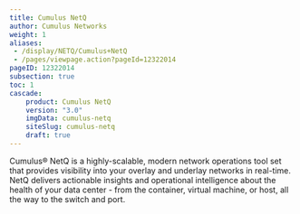 ```yaml
---
title: Cumulus NetQ
author: Cumulus Networks
weight: 1
aliases:
 - /display/NETQ/Cumulus+NetQ
 - /pages/viewpage.action?pageId=12322014
pageID: 12322014
subsection: true
toc: 1
cascade:
    product: Cumulus NetQ
    version: "3.0"
    imgData: cumulus-netq
    siteSlug: cumulus-netq
    draft: true
---
```

Cumulus® NetQ is a highly-scalable, modern network operations tool set that provides visibility into your overlay and underlay networks in real-time. NetQ delivers actionable insights and operational intelligence about the health of your data center - from the container, virtual machine, or host, all the way to the switch and port.
